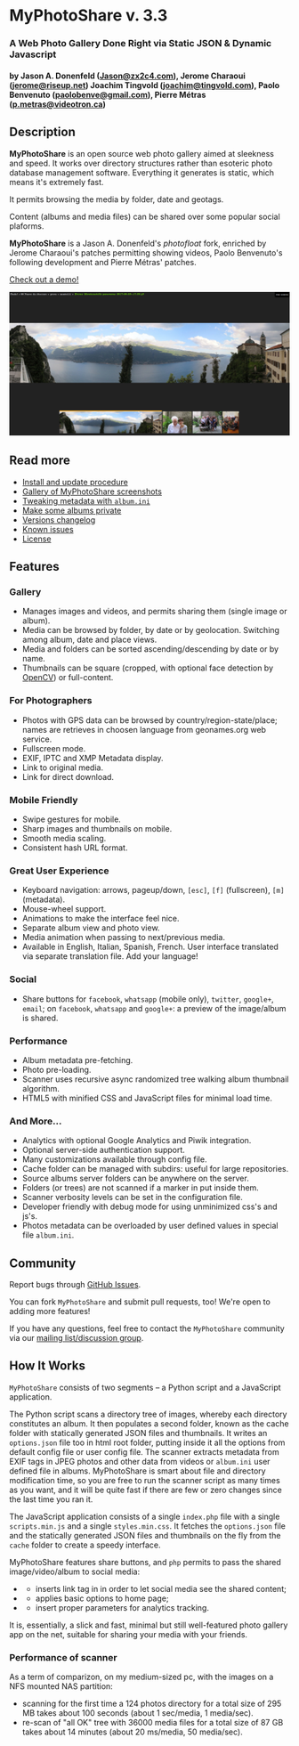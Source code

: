 # MyPhotoShare v. 3.3
### A Web Photo Gallery Done Right via Static JSON & Dynamic Javascript
#### by Jason A. Donenfeld (<Jason@zx2c4.com>), Jerome Charaoui (jerome@riseup.net)  Joachim Tingvold (joachim@tingvold.com), Paolo Benvenuto (<paolobenve@gmail.com>), Pierre Métras (<p.metras@videotron.ca>)

## Description

**MyPhotoShare** is an open source web photo gallery aimed at sleekness and speed. It works over directory structures rather than esoteric photo database management software. Everything it generates is static, which means it's extremely fast.

It permits browsing the media by folder, date and geotags.

Content (albums and media files) can be shared over some popular social plaforms.

**MyPhotoShare** is a Jason A. Donenfeld's *photofloat* fork, enriched by Jerome Charaoui's patches permitting showing videos, Paolo Benvenuto's following development and Pierre Métras' patches.

[Check out a demo!](http://palmaro.qumran2.net/)

![Screenshot](doc/img/screnshot-panorama-2.2.png)


## Read more

* [Install and update procedure](doc/Install.md)
* [Gallery of MyPhotoShare screenshots](doc/Gallery.md)
* [Tweaking metadata with `album.ini`](doc/Metadata.md)
* [Make some albums private](doc/Authentication.md)
* [Versions changelog](doc/Changelog.md)
* [Known issues](doc/Issues.md)
* [License](doc/License.md)


## Features

### Gallery
* Manages images and videos, and permits sharing them (single image or album).
* Media can be browsed by folder, by date or by geolocation. Switching among album, date and place views.
* Media and folders can be sorted ascending/descending by date or by name.
* Thumbnails can be square (cropped, with optional face detection by [OpenCV](https://opencv.org/)) or full-content.

### For Photographers
* Photos with GPS data can be browsed by country/region-state/place; names are retrieves in choosen language from geonames.org web service.
* Fullscreen mode.
* EXIF, IPTC and XMP Metadata display.
* Link to original media.
* Link for direct download.

### Mobile Friendly
* Swipe gestures for mobile.
* Sharp images and thumbnails on mobile.
* Smooth media scaling.
* Consistent hash URL format.

### Great User Experience
* Keyboard navigation: arrows, pageup/down, `[esc]`, `[f]` (fullscreen), `[m]` (metadata).
* Mouse-wheel support.
* Animations to make the interface feel nice.
* Separate album view and photo view.
* Media animation when passing to next/previous media.
* Available in English, Italian, Spanish, French. User interface translated via separate translation file. Add your language!

### Social
* Share buttons for `facebook`, `whatsapp` (mobile only), `twitter`, `google+`, `email`; on `facebook`, `whatsapp` and `google+`: a preview of the image/album is shared.

### Performance
* Album metadata pre-fetching.
* Photo pre-loading.
* Scanner uses recursive async randomized tree walking album thumbnail algorithm.
* HTML5 with minified CSS and JavaScript files for minimal load time.

### And More...
* Analytics with optional Google Analytics and Piwik integration.
* Optional server-side authentication support.
* Many customizations available through config file.
* Cache folder can be managed with subdirs: useful for large repositories.
* Source albums server folders can be anywhere on the server.
* Folders (or trees) are not scanned if a marker in put inside them.
* Scanner verbosity levels can be set in the configuration file.
* Developer friendly with debug mode for using unminimized css's and js's.
* Photos metadata can be overloaded by user defined values in special file `album.ini`.


## Community

Report bugs through [GitHub Issues](https://github.com/paolobenve/MyPhotoShare/issues).

You can fork `MyPhotoShare` and submit pull requests, too! We're open to adding more features!

If you have any questions, feel free to contact the `MyPhotoShare` community via our [mailing list/discussion group](https://groups.google.com/forum/#!forum/myphotoshareapp).


## How It Works

``MyPhotoShare`` consists of two segments – a Python script and a JavaScript application.

The Python script scans a directory tree of images, whereby each directory constitutes an album. It then populates a second folder, known as the cache folder with statically generated JSON files and thumbnails. It writes an `options.json` file too in html root folder, putting inside it all the options from default config file or user config file. The scanner extracts metadata from EXIF tags in JPEG photos and other data from videos or `album.ini` user defined file in albums. MyPhotoShare is smart about file and directory modification time, so you are free to run the scanner script as many times as you want, and it will be quite fast if there are few or zero changes since the last time you ran it.

The JavaScript application consists of a single `index.php` file with a single `scripts.min.js` and a single `styles.min.css`. It fetches the `options.json` file and the statically generated JSON files and thumbnails on the fly from the `cache` folder to create a speedy interface.

MyPhotoShare features share buttons, and `php` permits to pass the shared image/video/album to social media:
* - inserts link tag in <head></head> in order to let social media see the shared content;
* - applies basic options to home page;
* - insert proper parameters for analytics tracking.

It is, essentially, a slick and fast, minimal but still well-featured photo gallery app on the net, suitable for sharing your media with your friends.


### Performance of scanner

As a term of comparizon, on my medium-sized pc, with the images on a NFS mounted NAS partition:

* scanning for the first time a 124 photos directory for a total size of 295 MB takes about 100 seconds (about 1 sec/media, 1 media/sec).
* re-scan of "all OK" tree with 36000 media files for a total size of 87 GB takes about 14 minutes (about 20 ms/media, 50 media/sec).

